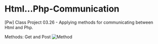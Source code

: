 # Html...Php-Communication
[Pw] Class Project 03.26 - Applying methods for communicating between Html and Php.

Methods: Get and Post
![Method](https://user-images.githubusercontent.com/74061746/115751813-ebeff100-a36f-11eb-9421-001a3a510dc4.jpg)
